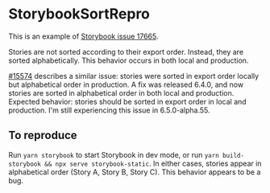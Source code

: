 # StorybookSortRepro

This is an example of [Storybook issue 17665](https://github.com/storybookjs/storybook/issues/17665).

Stories are not sorted according to their export order. Instead, they are sorted alphabetically. This behavior occurs in both local and production.

[#15574](https://github.com/storybookjs/storybook/issues/15574) describes a similar issue: stories were sorted in export order locally but alphabetical order in production. A fix was released 6.4.0, and now stories are sorted in alphabetical order in both local and production. Expected behavior: stories should be sorted in export order in local and production. I'm still experiencing this issue in 6.5.0-alpha.55.

## To reproduce

Run `yarn storybook` to start Storybook in dev mode, or run `yarn build-storybook && npx serve storybook-static`. In either cases, stories appear in alphabetical order (Story A, Story B, Story C). This behavior appears to be a bug.
